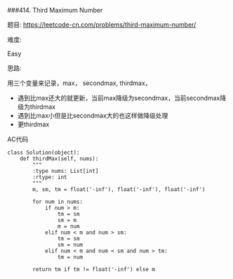 ###414. Third Maximum Number

题目:
<https://leetcode-cn.com/problems/third-maximum-number/>


难度:

Easy 


思路:

用三个变量来记录，max， secondmax, thirdmax，

- 遇到比max还大的就更新，当前max降级为secondmax，当前secondmax降级为thirdmax
- 遇到比max小但是比secondmax大的也这样做降级处理
- 更thirdmax


AC代码


```
class Solution(object):
    def thirdMax(self, nums):
        """
        :type nums: List[int]
        :rtype: int
        """
        m, sm, tm = float('-inf'), float('-inf'), float('-inf')

        for num in nums:
            if num > m:
                tm = sm
                sm = m 
                m = num
            elif num < m and num > sm:
                tm = sm
                sm = num
            elif num < m and num < sm and num > tm:
                tm = num

        return tm if tm != float('-inf') else m 
```


